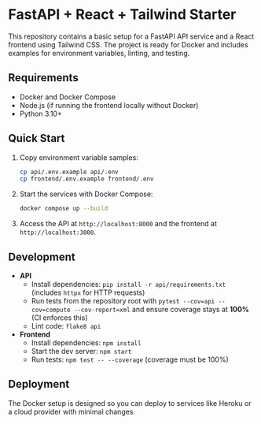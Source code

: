 # FastAPI + React + Tailwind Starter

This repository contains a basic setup for a FastAPI API service and a React frontend using Tailwind CSS. The project is ready for Docker and includes examples for environment variables, linting, and testing.

## Requirements
- Docker and Docker Compose
- Node.js (if running the frontend locally without Docker)
- Python 3.10+

## Quick Start

1. Copy environment variable samples:
   ```bash
   cp api/.env.example api/.env
   cp frontend/.env.example frontend/.env
   ```
2. Start the services with Docker Compose:
   ```bash
   docker compose up --build
   ```
3. Access the API at `http://localhost:8000` and the frontend at `http://localhost:3000`.

## Development

- **API**
  - Install dependencies: `pip install -r api/requirements.txt` (includes `httpx` for HTTP requests)
  - Run tests from the repository root with `pytest --cov=api --cov=compute --cov-report=xml`
    and ensure coverage stays at **100%** (CI enforces this)
  - Lint code: `flake8 api`
- **Frontend**
  - Install dependencies: `npm install`
  - Start the dev server: `npm start`
  - Run tests: `npm test -- --coverage` (coverage must be 100%)

## Deployment
The Docker setup is designed so you can deploy to services like Heroku or a cloud provider with minimal changes.
